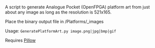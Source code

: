 A script to generate Analogue Pocket (OpenFPGA) platform art from just about any image as long as the resolution is 521x165.

Place the binary output file in /Platforms/_images

Usage: ```GeneratePlatformArt.py image.png|jpg|bmp|gif```

Requires [Pillow](https://python-pillow.org/)